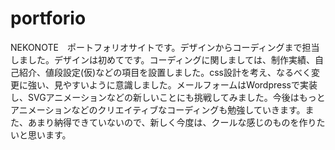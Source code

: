 # portforio
NEKONOTE　ポートフォリオサイトです。デザインからコーディングまで担当しました。デザインは初めてです。コーディングに関しましては、制作実績、自己紹介、値段設定(仮)などの項目を設置しました。css設計を考え、なるべく変更に強い、見やすいように意識しました。メールフォームはWordpressで実装し、SVGアニメーションなどの新しいことにも挑戦してみました。今後はもっとアニメーションなどのクリエイティブなコーディングも勉強していきます。また、あまり納得できていないので、新しく今度は、クールな感じのものを作りたいと思います。
